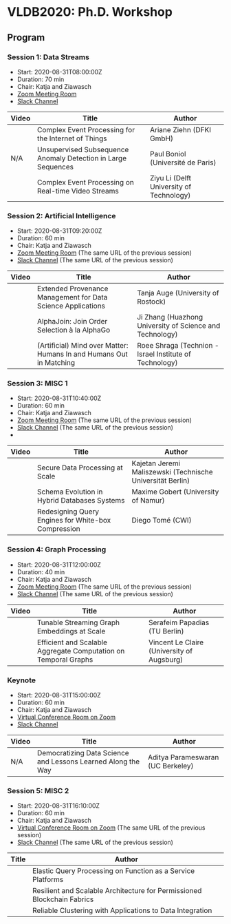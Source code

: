 # VLDB2020: Ph.D. Workshop

## Program

### Session 1: Data Streams 

* Start: <span class="timeUTC">2020-08-31T08:00:00Z</span>
* Duration: 70 min
* Chair: Katja and Ziawasch
* [Zoom Meeting Room](https://tokyo.vldb2020.org/?tg=session&go=conference&id=id!W1_5)
* [Slack Channel](https://tokyo.vldb2020.org/?tg=session&go=chat&id=id!W1_5)
 
| Video |  Title   | Author   |
| ----- | -------- | -------- |
| [<i class="fab fa-youtube"></i>](https://tokyo.vldb2020.org/?tg=paper&go=video&id=pid!W1_5-1) | Complex Event Processing for the Internet of Things     | Ariane Ziehn (DFKI GmbH)     |
|N/A| Unsupervised Subsequence Anomaly Detection in Large Sequences     | Paul Boniol (Université de Paris)     |
| [<i class="fab fa-youtube"></i>](https://tokyo.vldb2020.org/?tg=paper&go=video&id=pid!W1_5-3) | Complex Event Processing on Real-time Video Streams     | Ziyu Li (Delft University of Technology)     |

 
### Session 2: Artificial Intelligence
 
 * Start: <span class="timeUTC">2020-08-31T09:20:00Z</span>
* Duration: 60 min
* Chair: Katja and Ziawasch
* [Zoom Meeting Room](https://tokyo.vldb2020.org/?tg=session&go=conference&id=id!W1_5) (The same URL of the previous session)
* [Slack Channel](https://tokyo.vldb2020.org/?tg=session&go=chat&id=id!W1_5) (The same URL of the previous session)

| Video |  Title   | Author   |
| ----- | -------- | -------- |
| [<i class="fab fa-youtube"></i>](https://tokyo.vldb2020.org/?tg=paper&go=video&id=pid!W1_5-4) | Extended Provenance Management for Data Science Applications     | Tanja Auge (University of Rostock)     |
| [<i class="fab fa-youtube"></i>](https://tokyo.vldb2020.org/?tg=paper&go=video&id=pid!W1_5-5) | AlphaJoin: Join Order Selection à la AlphaGo     | Ji Zhang (Huazhong University of Science and Technology)     |
| [<i class="fab fa-youtube"></i>](https://tokyo.vldb2020.org/?tg=paper&go=video&id=pid!W1_5-6) | (Artificial) Mind over Matter: Humans In and Humans Out in Matching     | Roee Shraga (Technion - Israel Institute of Technology)     |

### Session 3: MISC 1
 
* Start: <span class="timeUTC">2020-08-31T10:40:00Z</span>
* Duration: 60 min
* Chair: Katja and Ziawasch
* [Zoom Meeting Room](https://tokyo.vldb2020.org/?tg=session&go=conference&id=id!W1_5) (The same URL of the previous session)
* [Slack Channel](https://tokyo.vldb2020.org/?tg=session&go=chat&id=id!W1_5) (The same URL of the previous session)
* 
| Video |  Title   | Author   |
| ----- | -------- | -------- |
| [<i class="fab fa-youtube"></i>](https://tokyo.vldb2020.org/?tg=paper&go=video&id=pid!W1_5-7) | Secure Data Processing at Scale     | Kajetan Jeremi Maliszewski (Technische Universität Berlin)     |
| [<i class="fab fa-youtube"></i>](https://tokyo.vldb2020.org/?tg=paper&go=video&id=pid!W1_5-8) | Schema Evolution in Hybrid Databases Systems     | Maxime Gobert (University of Namur)     |
| [<i class="fab fa-youtube"></i>](https://tokyo.vldb2020.org/?tg=paper&go=video&id=pid!W1_5-9) | Redesigning Query Engines for White-box Compression     | Diego Tomé (CWI)     |

### Session 4: Graph Processing

* Start: <span class="timeUTC">2020-08-31T12:00:00Z</span>
* Duration: 40 min
* Chair: Katja and Ziawasch
* [Zoom Meeting Room](https://tokyo.vldb2020.org/?tg=session&go=conference&id=id!W1_5) (The same URL of the previous session)
* [Slack Channel](https://tokyo.vldb2020.org/?tg=session&go=chat&id=id!W1_5) (The same URL of the previous session)

| Video |  Title   | Author   |
| ----- | -------- | -------- |
| [<i class="fab fa-youtube"></i>](https://tokyo.vldb2020.org/?tg=paper&go=video&id=pid!W1_5-10) | Tunable Streaming Graph Embeddings at Scale     | Serafeim Papadias (TU Berlin)     |
| [<i class="fab fa-youtube"></i>](https://tokyo.vldb2020.org/?tg=paper&go=video&id=pid!W1_5-11) | Efficient and Scalable Aggregate Computation on Temporal Graphs     | Vincent Le Claire (University of Augsburg)     |

### Keynote

* Start: <span class="timeUTC">2020-08-31T15:00:00Z</span>
* Duration: 60 min
* Chair: Katja and Ziawasch
* [Virtual Conference Room on Zoom](https://tokyo.vldb2020.org/?tg=session&go=conference&id=id!W2_5)
* [Slack Channel](https://tokyo.vldb2020.org/?tg=session&go=chat&id=id!W2_5)

| Video |  Title   | Author   |
| ----- | -------- | -------- |
| N/A | Democratizing Data Science and Lessons Learned Along the Way     | Aditya Parameswaran (UC Berkeley)     |

### Session 5: MISC 2

* Start: <span class="timeUTC">2020-08-31T16:10:00Z</span>
* Duration: 60 min
* Chair: Katja and Ziawasch
* [Virtual Conference Room on Zoom](https://tokyo.vldb2020.org/?tg=session&go=conference&id=id!W2_5) (The same URL of the previous session)
* [Slack Channel](https://tokyo.vldb2020.org/?tg=session&go=chat&id=id!W2_5) (The same URL of the previous session)

|  Title   | Author   |
| -------- | -------- |
| [<i class="fab fa-youtube"></i>](https://tokyo.vldb2020.org/?tg=paper&go=video&id=pid!W2_5-2) | Elastic Query Processing on Function as a Service Platforms     | Thomas Bodner (Hasso Plattner Institute)     |
| [<i class="fab fa-youtube"></i>](https://tokyo.vldb2020.org/?tg=paper&go=video&id=pid!W2_5-3) | Resilient and Scalable Architecture for Permissioned Blockchain Fabrics     | Suyash Gupta (University of California Davis)     |
| [<i class="fab fa-youtube"></i>](https://tokyo.vldb2020.org/?tg=paper&go=video&id=pid!W2_5-4) | Reliable Clustering with Applications to  Data Integration     | Sainyam Galhotra (University of Massachusetts Amherst)     |
